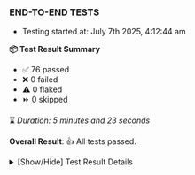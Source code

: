 ### END-TO-END TESTS

- Testing started at: July 7th 2025, 4:12:44 am

**📦 Test Result Summary**

- ✅ 76 passed
- ❌ 0 failed
- ⚠️ 0 flaked
- ⏩ 0 skipped

⌛ _Duration: 5 minutes and 23 seconds_

**Overall Result**: 👍 All tests passed.



<details>
    <summary>[Show/Hide] Test Result Details</summary>
    <div markdown="1">

| Test | Browser | Test Case | Tags | Result |
| :---: | :---: | :--- | :---: | :---: |

</div>
</details>


<!-- To see the full report, please visit our CI/CD pipeline with reporter. -->